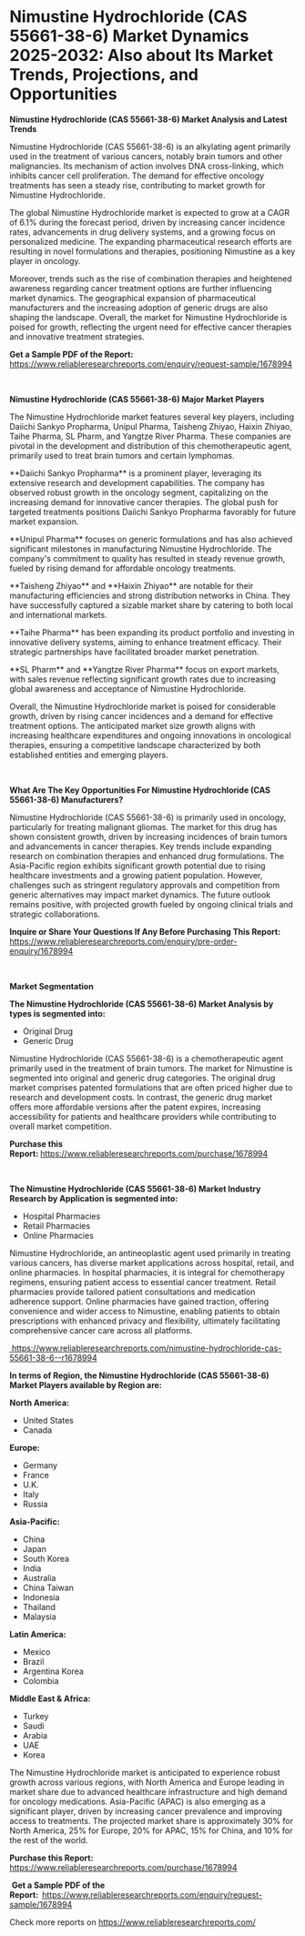 <p><h1>Nimustine Hydrochloride (CAS 55661-38-6) Market Dynamics 2025-2032: Also about Its Market Trends, Projections, and Opportunities</h1></p><p><strong>Nimustine Hydrochloride (CAS 55661-38-6) Market Analysis and Latest Trends</strong></p>
<p><p>Nimustine Hydrochloride (CAS 55661-38-6) is an alkylating agent primarily used in the treatment of various cancers, notably brain tumors and other malignancies. Its mechanism of action involves DNA cross-linking, which inhibits cancer cell proliferation. The demand for effective oncology treatments has seen a steady rise, contributing to market growth for Nimustine Hydrochloride.</p><p>The global Nimustine Hydrochloride market is expected to grow at a CAGR of 6.1% during the forecast period, driven by increasing cancer incidence rates, advancements in drug delivery systems, and a growing focus on personalized medicine. The expanding pharmaceutical research efforts are resulting in novel formulations and therapies, positioning Nimustine as a key player in oncology.</p><p>Moreover, trends such as the rise of combination therapies and heightened awareness regarding cancer treatment options are further influencing market dynamics. The geographical expansion of pharmaceutical manufacturers and the increasing adoption of generic drugs are also shaping the landscape. Overall, the market for Nimustine Hydrochloride is poised for growth, reflecting the urgent need for effective cancer therapies and innovative treatment strategies.</p></p>
<p><strong>Get a Sample PDF of the Report:&nbsp;</strong> <a href="https://www.reliableresearchreports.com/enquiry/request-sample/1678994?utm_campaign=3281&utm_medium=2&utm_source=Github&utm_content=ia&utm_term=24032025&utm_id=nimustine-hydrochloride-cas-55661-38-6">https://www.reliableresearchreports.com/enquiry/request-sample/1678994</a></p>
<p>&nbsp;</p>
<p><strong>Nimustine Hydrochloride (CAS 55661-38-6) Major Market Players</strong></p>
<p><p>The Nimustine Hydrochloride market features several key players, including Daiichi Sankyo Propharma, Unipul Pharma, Taisheng Zhiyao, Haixin Zhiyao, Taihe Pharma, SL Pharm, and Yangtze River Pharma. These companies are pivotal in the development and distribution of this chemotherapeutic agent, primarily used to treat brain tumors and certain lymphomas.</p><p>**Daiichi Sankyo Propharma** is a prominent player, leveraging its extensive research and development capabilities. The company has observed robust growth in the oncology segment, capitalizing on the increasing demand for innovative cancer therapies. The global push for targeted treatments positions Daiichi Sankyo Propharma favorably for future market expansion.</p><p>**Unipul Pharma** focuses on generic formulations and has also achieved significant milestones in manufacturing Nimustine Hydrochloride. The company's commitment to quality has resulted in steady revenue growth, fueled by rising demand for affordable oncology treatments. </p><p>**Taisheng Zhiyao** and **Haixin Zhiyao** are notable for their manufacturing efficiencies and strong distribution networks in China. They have successfully captured a sizable market share by catering to both local and international markets.</p><p>**Taihe Pharma** has been expanding its product portfolio and investing in innovative delivery systems, aiming to enhance treatment efficacy. Their strategic partnerships have facilitated broader market penetration.</p><p>**SL Pharm** and **Yangtze River Pharma** focus on export markets, with sales revenue reflecting significant growth rates due to increasing global awareness and acceptance of Nimustine Hydrochloride.</p><p>Overall, the Nimustine Hydrochloride market is poised for considerable growth, driven by rising cancer incidences and a demand for effective treatment options. The anticipated market size growth aligns with increasing healthcare expenditures and ongoing innovations in oncological therapies, ensuring a competitive landscape characterized by both established entities and emerging players.</p></p>
<p>&nbsp;</p>
<p><strong>What Are The Key Opportunities For Nimustine Hydrochloride (CAS 55661-38-6) Manufacturers?</strong></p>
<p><p>Nimustine Hydrochloride (CAS 55661-38-6) is primarily used in oncology, particularly for treating malignant gliomas. The market for this drug has shown consistent growth, driven by increasing incidences of brain tumors and advancements in cancer therapies. Key trends include expanding research on combination therapies and enhanced drug formulations. The Asia-Pacific region exhibits significant growth potential due to rising healthcare investments and a growing patient population. However, challenges such as stringent regulatory approvals and competition from generic alternatives may impact market dynamics. The future outlook remains positive, with projected growth fueled by ongoing clinical trials and strategic collaborations.</p></p>
<p><strong>Inquire or Share Your Questions If Any Before Purchasing This Report:</strong> <a href="https://www.reliableresearchreports.com/enquiry/pre-order-enquiry/1678994?utm_campaign=3281&utm_medium=2&utm_source=Github&utm_content=ia&utm_term=24032025&utm_id=nimustine-hydrochloride-cas-55661-38-6">https://www.reliableresearchreports.com/enquiry/pre-order-enquiry/1678994</a></p>
<p>&nbsp;</p>
<p><strong>Market Segmentation</strong></p>
<p><strong>The Nimustine Hydrochloride (CAS 55661-38-6) Market Analysis by types is segmented into:</strong></p>
<p><ul><li>Original Drug</li><li>Generic Drug</li></ul></p>
<p><p>Nimustine Hydrochloride (CAS 55661-38-6) is a chemotherapeutic agent primarily used in the treatment of brain tumors. The market for Nimustine is segmented into original and generic drug categories. The original drug market comprises patented formulations that are often priced higher due to research and development costs. In contrast, the generic drug market offers more affordable versions after the patent expires, increasing accessibility for patients and healthcare providers while contributing to overall market competition.</p></p>
<p><strong>Purchase this Report:&nbsp;</strong><a href="https://www.reliableresearchreports.com/purchase/1678994?utm_campaign=3281&utm_medium=2&utm_source=Github&utm_content=ia&utm_term=24032025&utm_id=nimustine-hydrochloride-cas-55661-38-6">https://www.reliableresearchreports.com/purchase/1678994</a></p>
<p>&nbsp;</p>
<p><strong>The Nimustine Hydrochloride (CAS 55661-38-6) Market Industry Research by Application is segmented into:</strong></p>
<p><ul><li>Hospital Pharmacies</li><li>Retail Pharmacies</li><li>Online Pharmacies</li></ul></p>
<p><p>Nimustine Hydrochloride, an antineoplastic agent used primarily in treating various cancers, has diverse market applications across hospital, retail, and online pharmacies. In hospital pharmacies, it is integral for chemotherapy regimens, ensuring patient access to essential cancer treatment. Retail pharmacies provide tailored patient consultations and medication adherence support. Online pharmacies have gained traction, offering convenience and wider access to Nimustine, enabling patients to obtain prescriptions with enhanced privacy and flexibility, ultimately facilitating comprehensive cancer care across all platforms.</p></p>
<p><a href="https://www.reliableresearchreports.com/nimustine-hydrochloride-cas-55661-38-6--r1678994?utm_campaign=3281&utm_medium=2&utm_source=Github&utm_content=ia&utm_term=24032025&utm_id=nimustine-hydrochloride-cas-55661-38-6">&nbsp;https://www.reliableresearchreports.com/nimustine-hydrochloride-cas-55661-38-6--r1678994</a></p>
<p><strong>In terms of Region, the Nimustine Hydrochloride (CAS 55661-38-6) Market Players available by Region are:</strong></p>
<p>
    <p> <strong> North America: </strong>
        <ul>
            <li>United States</li>
            <li>Canada</li>
        </ul>
        </p> 
    <p> <strong> Europe: </strong>
        <ul>
            <li>Germany</li>
            <li>France</li>
            <li>U.K.</li>
            <li>Italy</li>
            <li>Russia</li>
        </ul>
        </p> 
    <p> <strong> Asia-Pacific: </strong>
        <ul>
            <li>China</li>
            <li>Japan</li>
            <li>South Korea</li>
            <li>India</li>
            <li>Australia</li>
            <li>China Taiwan</li>
            <li>Indonesia</li>
            <li>Thailand</li>
            <li>Malaysia</li>
        </ul>
        </p> 
    <p> <strong> Latin America: </strong>
        <ul>
            <li>Mexico</li>
            <li>Brazil</li>
            <li>Argentina Korea</li>
            <li>Colombia</li>
        </ul>
        </p> 
    <p> <strong> Middle East & Africa: </strong>
        <ul>
            <li>Turkey</li>
            <li>Saudi</li>
            <li>Arabia</li>
            <li>UAE</li>
            <li>Korea</li>
        </ul>
    </p>
    </p>
<p><p>The Nimustine Hydrochloride market is anticipated to experience robust growth across various regions, with North America and Europe leading in market share due to advanced healthcare infrastructure and high demand for oncology medications. Asia-Pacific (APAC) is also emerging as a significant player, driven by increasing cancer prevalence and improving access to treatments. The projected market share is approximately 30% for North America, 25% for Europe, 20% for APAC, 15% for China, and 10% for the rest of the world.</p></p>
<p><strong>Purchase this Report: </strong><a href="https://www.reliableresearchreports.com/purchase/1678994?utm_campaign=3281&utm_medium=2&utm_source=Github&utm_content=ia&utm_term=24032025&utm_id=nimustine-hydrochloride-cas-55661-38-6">https://www.reliableresearchreports.com/purchase/1678994</a></p>
<p>&nbsp;<strong>Get a Sample PDF of the Report:&nbsp;&nbsp;</strong><a href="https://www.reliableresearchreports.com/enquiry/request-sample/1678994?utm_campaign=3281&utm_medium=2&utm_source=Github&utm_content=ia&utm_term=24032025&utm_id=nimustine-hydrochloride-cas-55661-38-6">https://www.reliableresearchreports.com/enquiry/request-sample/1678994</a></p>
<p><strong></strong></p>
<p>Check more reports on <a href="https://www.reliableresearchreports.com/?utm_campaign=3281&utm_medium=2&utm_source=Github&utm_content=ia&utm_term=24032025&utm_id=nimustine-hydrochloride-cas-55661-38-6">https://www.reliableresearchreports.com/</a></p>